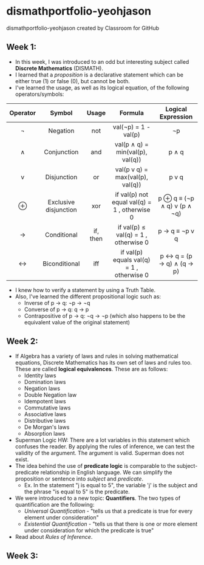 # dismathportfolio-yeohjason
dismathportfolio-yeohjason created by Classroom for GitHub

## Week 1:
- In this week, I was introduced to an odd but interesting subject called **Discrete Mathematics** (DISMATH).
- I learned that a *proposition* is a declarative statement which can be either true (1) or false (0), but cannot be both.
- I've learned the usage, as well as its logical equation, of the following operators/symbols:

| Operator  |  Symbol | Usage | Formula | Logical Expression |
| :-----: |:-------:|:-----:| :-------: | :-------: |
| ¬ |Negation | not | val(¬p) = 1 - val(p) | ¬p |
| ∧ | Conjunction | and | val(p ∧ q) = min(val(p), val(q)) | p ∧ q |
| v | Disjunction | or | val(p v q) = max(val(p), val(q)) | p v q |
| ⊕ | Exclusive disjunction | xor | if val(p)  not equal val(q) = 1 , otherwise  0|  p ⊕ q  ≡ (¬p ∧ q) v (p ∧ ¬q) |
| → | Conditional | if, then | if val(p)  ≤ val(q) = 1 , otherwise  0  | p → q ≡  ¬p v q |
| ↔ | Biconditional | iff | if val(p) equals val(q) = 1 , otherwise  0 |  p ↔ q = (p → q) ∧ (q → p) |
- I knew how to verify a statement by using a Truth Table.
- Also, I've learned the different propositional logic such as:
  - Inverse of p → q: ¬p → ¬q
  - Converse of p → q: q → p
  - Contrapositive of p → q: ¬q → ¬p (which also happens to be the equivalent value of the original statement)

## Week 2:
- If Algebra has a variety of laws and rules in solving mathematical equations, Discrete Mathematics has its own set of laws and rules too. These are called **logical equivalences**. These are as follows:
  - Identity laws
  - Domination laws
  - Negation laws
  - Double Negation law
  - Idempotent laws
  - Commutative laws
  - Associative laws
  - Distributive laws
  - De Morgan's laws
  - Absorption laws
- Superman Logic HW: There are a lot variables in this statement which confuses the reader. By applying the rules of inference, we can test the validity of the argument. The argument is valid. Superman does not exist. 
- The idea behind the use of **predicate logic** is comparable to the subject-predicate relationship in English language. We can simplify the proposition or sentence into *subject* and *predicate*.
  - Ex. In the statement "j is equal to 5", the variable 'j' is the subject and the phrase "is equal to 5" is the predicate.
- We were introduced to a new topic: **Quantifiers**. The two types of quantification are the following:
  - *Universal Quantification* - "tells us that a predicate is true for every element under consideration"
  - *Existential Quantification* - "tells us that there is one or more element under consideration for which the predicate is true"
- Read about *Rules of Inference*.

## Week 3:
